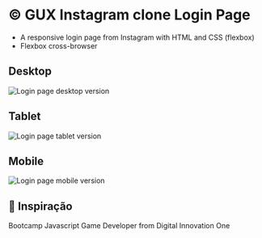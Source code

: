 # :copyright: GUX Instagram clone Login Page

- A responsive login page from Instagram with HTML and CSS (flexbox)
- Flexbox cross-browser

## Desktop

![Login page desktop version](https://raw.githubusercontent.com/laisfrigerio/instagram-clone-login-page/master/screenshots/desktop.png)

## Tablet

![Login page tablet version](https://raw.githubusercontent.com/laisfrigerio/instagram-clone-login-page/master/screenshots/tablet.png)

## Mobile

![Login page mobile version](https://raw.githubusercontent.com/laisfrigerio/instagram-clone-login-page/master/screenshots/mobile.png)

## :muscle: Inspiração

Bootcamp Javascript Game Developer from Digital Innovation One
